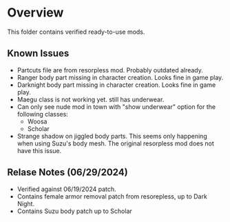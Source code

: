 # Overview

This folder contains verified ready-to-use mods.

## Known Issues

- Partcuts file are from resorpless mod. Probably outdated already.
- Ranger body part missing in character creation. Looks fine in game play.
- Darknight body part missing in character creation. Looks fine in game play.
- Maegu class is not working yet. still has underwear.
- Can only see nude mod in town with "show underwear" option for the following classes: 
  - Woosa
  - Scholar
- Strange shadow on jiggled body parts. This seems only happening when using Suzu's body mesh. The original resorpless mod does not have this issue.

## Relase Notes (06/29/2024)

- Verified against 06/19/2024 patch.
- Contains female armor removal patch from resorepless, up to Dark Night.
- Contains Suzu body patch up to Scholar

